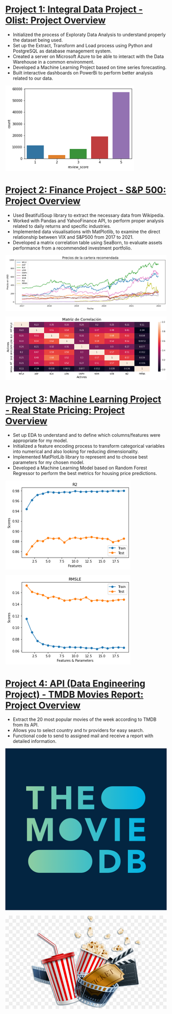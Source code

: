 

# [Project 1: Integral Data Project - Olist: Project Overview](https://github.com/mnperezluma/Olist)
- Initialized the process of Exploraty Data Analysis to understand properly the dataset being used.
- Set up the Extract, Transform and Load process using Python and PostgreSQL as database management system.
- Created a server on Microsoft Azure to be able to interact with the Data Warehouse in a common environment.  
- Developed a Machine Learning Project based on time series forecasting. 
- Built interactive dashboards on PowerBi to perform better analysis related to our data.


![](/img/output.png)


# [Project 2: Finance Project - S&P 500: Project Overview](https://github.com/mnperezluma/FinanceProject)
- Used BeatifulSoup library to extract the necessary data from Wikipedia. 
- Worked with Pandas and YahooFinance API, to perform proper analysis related to daily returns and specific industries.
- Implemented data visualisations with MatPlotlib, to examine the direct relationship between VIX and S&P500 from 2017 to 2021. 
- Developed a matrix correlation table using SeaBorn, to evaluate assets performance from a recommended investment portfolio.


![](/img/plot_precios.png)


![](/img/matrix_correlation.png)


# [Project 3: Machine Learning Project - Real State Pricing: Project Overview](https://github.com/mnperezluma/Proyecto_ML)
- Set up EDA to understand and to define which columns/features were appropriate for my model. 
- Initialized a feature encoding process to transform categorical variables into numerical and also looking for reducing dimensionality.
- Implemented MatPlotLib library to represent and to choose best parameters for my chosen model. 
- Developed a Machine Learning Model based on Random Forest Regressor to perform the best metrics for housing price predictions.

![](/img/r2.png)


![](/img/rmsle.png)


# [Project 4: API (Data Engineering Project) - TMDB Movies Report: Project Overview](https://github.com/mnperezluma/TMDB_Movies)
- Extract the 20 most popular movies of the week according to TMDB from its API. 
- Allows you to select country and tv providers for easy search.
- Functional code to send to assigned mail and receive a report with detailed information.

![](/img/tmdb.png)


![](/img/popcorn_cinema.jpg)